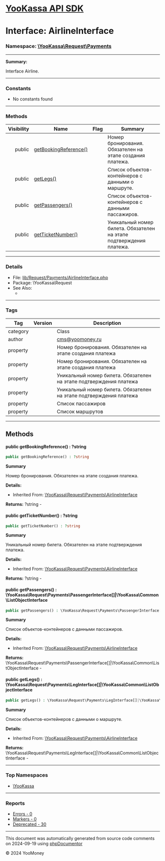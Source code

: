 # [YooKassa API SDK](../home.md)

# Interface: AirlineInterface
### Namespace: [\YooKassa\Request\Payments](../namespaces/yookassa-request-payments.md)
---
**Summary:**

Interface Airline.

---
### Constants
* No constants found

---
### Methods
| Visibility | Name | Flag | Summary |
| ----------:| ---- | ---- | ------- |
| public | [getBookingReference()](../classes/YooKassa-Request-Payments-AirlineInterface.md#method_getBookingReference) |  | Номер бронирования. Обязателен на этапе создания платежа. |
| public | [getLegs()](../classes/YooKassa-Request-Payments-AirlineInterface.md#method_getLegs) |  | Список объектов-контейнеров с данными о маршруте. |
| public | [getPassengers()](../classes/YooKassa-Request-Payments-AirlineInterface.md#method_getPassengers) |  | Список объектов-контейнеров с данными пассажиров. |
| public | [getTicketNumber()](../classes/YooKassa-Request-Payments-AirlineInterface.md#method_getTicketNumber) |  | Уникальный номер билета. Обязателен на этапе подтверждения платежа. |

---
### Details
* File: [lib/Request/Payments/AirlineInterface.php](../../lib/Request/Payments/AirlineInterface.php)
* Package: \YooKassa\Request
* See Also:
  * [](https://yookassa.ru/developers/api)

---
### Tags
| Tag | Version | Description |
| --- | ------- | ----------- |
| category |  | Class |
| author |  | cms@yoomoney.ru |
| property |  | Номер бронирования. Обязателен на этапе создания платежа |
| property |  | Номер бронирования. Обязателен на этапе создания платежа |
| property |  | Уникальный номер билета. Обязателен на этапе подтверждения платежа |
| property |  | Уникальный номер билета. Обязателен на этапе подтверждения платежа |
| property |  | Список пассажиров |
| property |  | Список маршрутов |

---
## Methods
<a name="method_getBookingReference" class="anchor"></a>
#### public getBookingReference() : ?string

```php
public getBookingReference() : ?string
```

**Summary**

Номер бронирования. Обязателен на этапе создания платежа.

**Details:**
* Inherited From: [\YooKassa\Request\Payments\AirlineInterface](../classes/YooKassa-Request-Payments-AirlineInterface.md)

**Returns:** ?string - 


<a name="method_getTicketNumber" class="anchor"></a>
#### public getTicketNumber() : ?string

```php
public getTicketNumber() : ?string
```

**Summary**

Уникальный номер билета. Обязателен на этапе подтверждения платежа.

**Details:**
* Inherited From: [\YooKassa\Request\Payments\AirlineInterface](../classes/YooKassa-Request-Payments-AirlineInterface.md)

**Returns:** ?string - 


<a name="method_getPassengers" class="anchor"></a>
#### public getPassengers() : \YooKassa\Request\Payments\PassengerInterface[]|\YooKassa\Common\ListObjectInterface

```php
public getPassengers() : \YooKassa\Request\Payments\PassengerInterface[]|\YooKassa\Common\ListObjectInterface
```

**Summary**

Список объектов-контейнеров с данными пассажиров.

**Details:**
* Inherited From: [\YooKassa\Request\Payments\AirlineInterface](../classes/YooKassa-Request-Payments-AirlineInterface.md)

**Returns:** \YooKassa\Request\Payments\PassengerInterface[]|\YooKassa\Common\ListObjectInterface - 


<a name="method_getLegs" class="anchor"></a>
#### public getLegs() : \YooKassa\Request\Payments\LegInterface[]|\YooKassa\Common\ListObjectInterface

```php
public getLegs() : \YooKassa\Request\Payments\LegInterface[]|\YooKassa\Common\ListObjectInterface
```

**Summary**

Список объектов-контейнеров с данными о маршруте.

**Details:**
* Inherited From: [\YooKassa\Request\Payments\AirlineInterface](../classes/YooKassa-Request-Payments-AirlineInterface.md)

**Returns:** \YooKassa\Request\Payments\LegInterface[]|\YooKassa\Common\ListObjectInterface - 




---

### Top Namespaces

* [\YooKassa](../namespaces/yookassa.md)

---

### Reports
* [Errors - 0](../reports/errors.md)
* [Markers - 0](../reports/markers.md)
* [Deprecated - 30](../reports/deprecated.md)

---

This document was automatically generated from source code comments on 2024-09-19 using [phpDocumentor](http://www.phpdoc.org/)

&copy; 2024 YooMoney